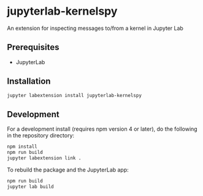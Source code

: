 # jupyterlab-kernelspy

An extension for inspecting messages to/from a kernel in Jupyter Lab


## Prerequisites

* JupyterLab

## Installation

```bash
jupyter labextension install jupyterlab-kernelspy
```

## Development

For a development install (requires npm version 4 or later), do the following in the repository directory:

```bash
npm install
npm run build
jupyter labextension link .
```

To rebuild the package and the JupyterLab app:

```bash
npm run build
jupyter lab build
```

